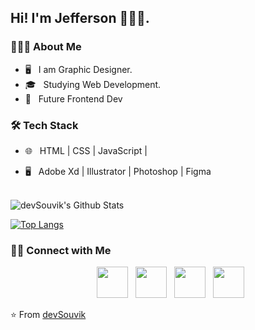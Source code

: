 <h2> Hi! I'm Jefferson 👨🏾‍🦱.</h2>

<h3> 👨🏾‍💻 About Me </h3>

- 🖥️ &nbsp; I am Graphic Designer.
- 🎓 &nbsp; Studying Web Development.
- 💼 &nbsp; Future Frontend Dev

<h3>🛠 Tech Stack</h3>

- 🌐 &nbsp; HTML | CSS | JavaScript |  

- 🖥 &nbsp; Adobe Xd | Illustrator | Photoshop | Figma

<br>

<img align="center" src="https://github-readme-stats.vercel.app/api?username=Jefersonsteven&include_all_commits=true&count_private=true&show_icons=true&line_height=20&title_color=7A7ADB&icon_color=2234AE&text_color=D3D3D3&bg_color=0,000000,130F40" alt="devSouvik's Github Stats">

</br>

[![Top Langs](https://github-readme-stats.vercel.app/api/top-langs/?username=Jefersonsteven&layout=compact&text_color=daf7dc&bg_color=151515)](https://github.com/Jefersonsteven/github-readme-stats)


<h3> 🤝🏻 Connect with Me </h3>

<p align="center">
&nbsp; <a href="https://twitter.com/Jefersonsteven_" target="_blank" rel="noopener noreferrer"><img src="https://img.icons8.com/plasticine/100/000000/twitter.png" width="50" /></a>  
&nbsp; <a href="https://www.instagram.com/jeffersonstiben_/" target="_blank" rel="noopener noreferrer"><img src="https://img.icons8.com/plasticine/100/000000/instagram-new.png" width="50" /></a>  
&nbsp; <a href="https://www.linkedin.com/in/jeffersonsteven/" target="_blank" rel="noopener noreferrer"><img src="https://img.icons8.com/plasticine/100/000000/linkedin.png" width="50" /></a>
&nbsp; <a href="https://jeffersonsteven.com/#contact" target="_blank" rel="noopener noreferrer"><img src="https://img.icons8.com/plasticine/100/000000/gmail.png"  width="50" /></a>
</p>

⭐️ From [devSouvik](https://github.com/devSouvik)
